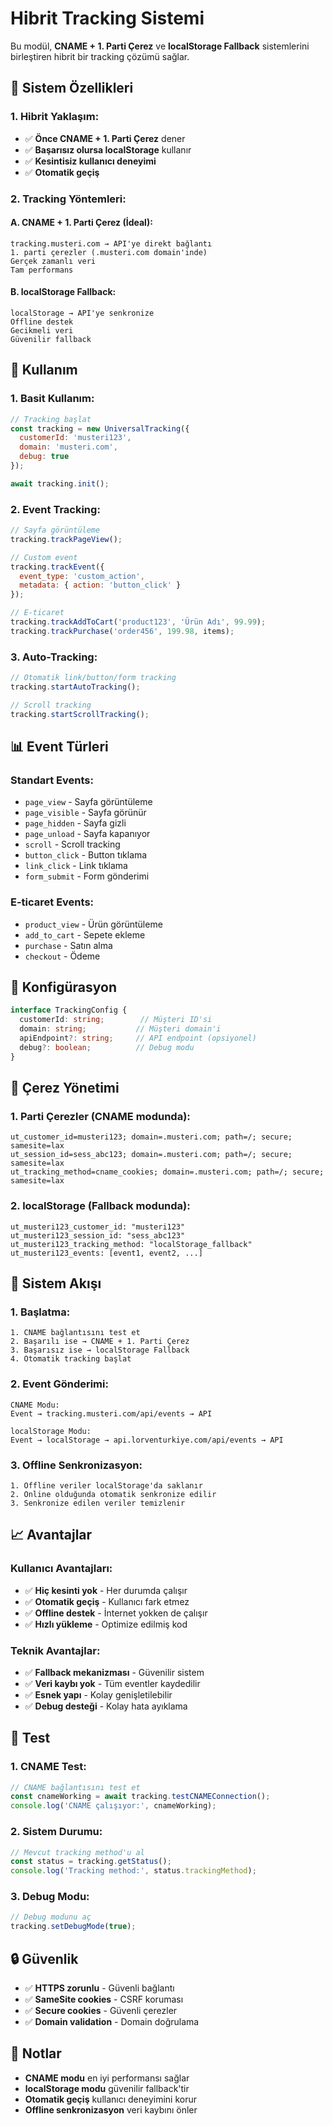 # Hibrit Tracking Sistemi

Bu modül, **CNAME + 1. Parti Çerez** ve **localStorage Fallback** sistemlerini birleştiren hibrit bir tracking çözümü sağlar.

## 🎯 **Sistem Özellikleri**

### **1. Hibrit Yaklaşım:**
- ✅ **Önce CNAME + 1. Parti Çerez** dener
- ✅ **Başarısız olursa localStorage** kullanır
- ✅ **Kesintisiz kullanıcı deneyimi**
- ✅ **Otomatik geçiş**

### **2. Tracking Yöntemleri:**

#### **A. CNAME + 1. Parti Çerez (İdeal):**
```
tracking.musteri.com → API'ye direkt bağlantı
1. parti çerezler (.musteri.com domain'inde)
Gerçek zamanlı veri
Tam performans
```

#### **B. localStorage Fallback:**
```
localStorage → API'ye senkronize
Offline destek
Gecikmeli veri
Güvenilir fallback
```

## 🚀 **Kullanım**

### **1. Basit Kullanım:**
```javascript
// Tracking başlat
const tracking = new UniversalTracking({
  customerId: 'musteri123',
  domain: 'musteri.com',
  debug: true
});

await tracking.init();
```

### **2. Event Tracking:**
```javascript
// Sayfa görüntüleme
tracking.trackPageView();

// Custom event
tracking.trackEvent({
  event_type: 'custom_action',
  metadata: { action: 'button_click' }
});

// E-ticaret
tracking.trackAddToCart('product123', 'Ürün Adı', 99.99);
tracking.trackPurchase('order456', 199.98, items);
```

### **3. Auto-Tracking:**
```javascript
// Otomatik link/button/form tracking
tracking.startAutoTracking();

// Scroll tracking
tracking.startScrollTracking();
```

## 📊 **Event Türleri**

### **Standart Events:**
- `page_view` - Sayfa görüntüleme
- `page_visible` - Sayfa görünür
- `page_hidden` - Sayfa gizli
- `page_unload` - Sayfa kapanıyor
- `scroll` - Scroll tracking
- `button_click` - Button tıklama
- `link_click` - Link tıklama
- `form_submit` - Form gönderimi

### **E-ticaret Events:**
- `product_view` - Ürün görüntüleme
- `add_to_cart` - Sepete ekleme
- `purchase` - Satın alma
- `checkout` - Ödeme

## 🔧 **Konfigürasyon**

```typescript
interface TrackingConfig {
  customerId: string;        // Müşteri ID'si
  domain: string;           // Müşteri domain'i
  apiEndpoint?: string;     // API endpoint (opsiyonel)
  debug?: boolean;          // Debug modu
}
```

## 🍪 **Çerez Yönetimi**

### **1. Parti Çerezler (CNAME modunda):**
```
ut_customer_id=musteri123; domain=.musteri.com; path=/; secure; samesite=lax
ut_session_id=sess_abc123; domain=.musteri.com; path=/; secure; samesite=lax
ut_tracking_method=cname_cookies; domain=.musteri.com; path=/; secure; samesite=lax
```

### **2. localStorage (Fallback modunda):**
```
ut_musteri123_customer_id: "musteri123"
ut_musteri123_session_id: "sess_abc123"
ut_musteri123_tracking_method: "localStorage_fallback"
ut_musteri123_events: [event1, event2, ...]
```

## 🔄 **Sistem Akışı**

### **1. Başlatma:**
```
1. CNAME bağlantısını test et
2. Başarılı ise → CNAME + 1. Parti Çerez
3. Başarısız ise → localStorage Fallback
4. Otomatik tracking başlat
```

### **2. Event Gönderimi:**
```
CNAME Modu:
Event → tracking.musteri.com/api/events → API

localStorage Modu:
Event → localStorage → api.lorventurkiye.com/api/events → API
```

### **3. Offline Senkronizasyon:**
```
1. Offline veriler localStorage'da saklanır
2. Online olduğunda otomatik senkronize edilir
3. Senkronize edilen veriler temizlenir
```

## 📈 **Avantajlar**

### **Kullanıcı Avantajları:**
- ✅ **Hiç kesinti yok** - Her durumda çalışır
- ✅ **Otomatik geçiş** - Kullanıcı fark etmez
- ✅ **Offline destek** - İnternet yokken de çalışır
- ✅ **Hızlı yükleme** - Optimize edilmiş kod

### **Teknik Avantajlar:**
- ✅ **Fallback mekanizması** - Güvenilir sistem
- ✅ **Veri kaybı yok** - Tüm eventler kaydedilir
- ✅ **Esnek yapı** - Kolay genişletilebilir
- ✅ **Debug desteği** - Kolay hata ayıklama

## 🧪 **Test**

### **1. CNAME Test:**
```javascript
// CNAME bağlantısını test et
const cnameWorking = await tracking.testCNAMEConnection();
console.log('CNAME çalışıyor:', cnameWorking);
```

### **2. Sistem Durumu:**
```javascript
// Mevcut tracking method'u al
const status = tracking.getStatus();
console.log('Tracking method:', status.trackingMethod);
```

### **3. Debug Modu:**
```javascript
// Debug modunu aç
tracking.setDebugMode(true);
```

## 🔒 **Güvenlik**

- ✅ **HTTPS zorunlu** - Güvenli bağlantı
- ✅ **SameSite cookies** - CSRF koruması
- ✅ **Secure cookies** - Güvenli çerezler
- ✅ **Domain validation** - Domain doğrulama

## 📝 **Notlar**

- **CNAME modu** en iyi performansı sağlar
- **localStorage modu** güvenilir fallback'tir
- **Otomatik geçiş** kullanıcı deneyimini korur
- **Offline senkronizasyon** veri kaybını önler
